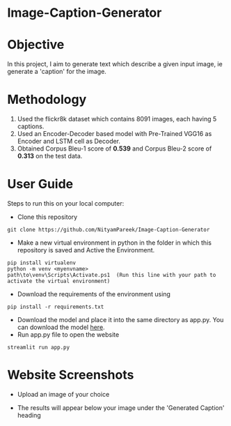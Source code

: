 # Image-Caption-Generator

# Objective

In this project, I aim to generate text which describe a given input image, ie generate a 'caption' for the image. 

# Methodology

1. Used the flickr8k dataset which contains 8091 images, each having 5 captions.
2. Used an Encoder-Decoder based model with Pre-Trained VGG16 as Encoder and LSTM cell as Decoder.
3. Obtained Corpus Bleu-1 score of **0.539** and Corpus Bleu-2 score of **0.313** on the test data.

# User Guide

Steps to run this on your local computer:

- Clone this repository
```
git clone https://github.com/NityamPareek/Image-Caption-Generator
```

- Make a new virtual environment in python in the folder in which this repository is saved and Active the Environment.
```
pip install virtualenv
python -m venv <myenvname> 
path\to\venv\Scripts\Activate.ps1  (Run this line with your path to activate the virtual environment)
```
- Download the requirements of the environment using 
```
pip install -r requirements.txt
```
- Download the model and place it into the same directory as app.py. You can download the model [here](https://drive.google.com/file/d/1Wjwzla4oB5OLOqO_G8BEwoOPxchH6JLG/view?usp=sharing).
- Run app.py file to open the website
```
streamlit run app.py
```

# Website Screenshots
- Upload an image of your choice
  
- The results will appear below your image under the 'Generated Caption' heading
